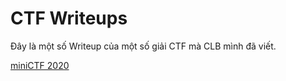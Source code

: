 # CTF Writeups

Đây là một số Writeup của một số giải CTF mà CLB mình đã viết.

[miniCTF 2020](/miniCTF2020/README.md)

